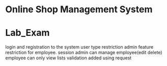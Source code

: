 
# Online Shop Management System
Lab_Exam
=======
login and registration to the system
user type restriction
admin feature restriction for employee.
session
admin can manage employee(edit delete)
employee can only view lists
validation added using request
